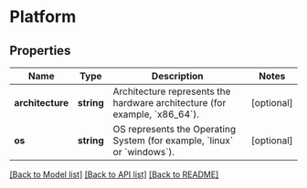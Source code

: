 # Platform

## Properties
Name | Type | Description | Notes
------------ | ------------- | ------------- | -------------
**architecture** | **string** | Architecture represents the hardware architecture (for example, &#x60;x86_64&#x60;). | [optional] 
**os** | **string** | OS represents the Operating System (for example, &#x60;linux&#x60; or &#x60;windows&#x60;). | [optional] 

[[Back to Model list]](../../README.md#documentation-for-models) [[Back to API list]](../../README.md#documentation-for-api-endpoints) [[Back to README]](../../README.md)


